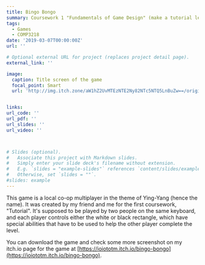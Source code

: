 ```yaml
---
title: Bingo Bongo
summary: Coursework 1 "Fundamentals of Game Design" (make a tutorial level)
tags:
  - Games
  - COMP3218
date: '2019-03-07T00:00:00Z'
url: ''

# Optional external URL for project (replaces project detail page).
external_link: ''

image:
  caption: Title screen of the game
  focal_point: Smart
  url: 'http://img.itch.zone/aW1hZ2UvMTEzNTE2Ny82NTc5NTQ5LnBuZw==/original/R%2BkCLj.png'


links:
url_code: ''
url_pdf: ''
url_slides: ''
url_video: ''



# Slides (optional).
#   Associate this project with Markdown slides.
#   Simply enter your slide deck's filename without extension.
#   E.g. `slides = "example-slides"` references `content/slides/example-slides.md`.
#   Otherwise, set `slides = ""`.
#slides: example
---
```


 This game is a local co-op multiplayer in the theme of Ying-Yang (hence the name). It was created by my friend and me for the first coursework, "Tutorial". It's supposed to be played by two people on the same keyboard, and each player controls either the white or black rectangle, which have special abilities that have to be used to help the other player complete the level.

 You can download the game and check some more screenshot on my itch.io page for the game at [https://ioiototm.itch.io/bingo-bongo](https://ioiototm.itch.io/bingo-bongo).